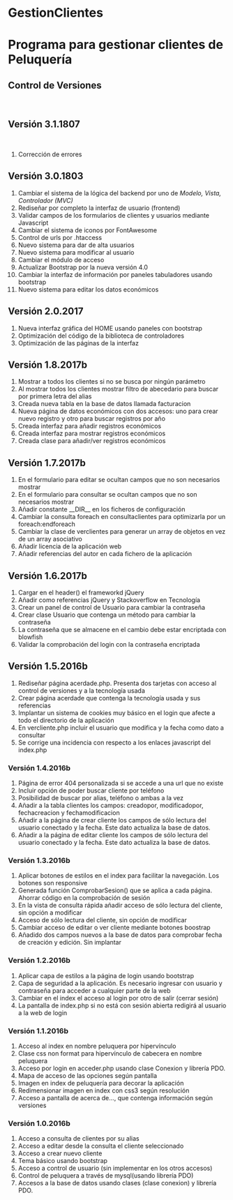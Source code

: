 # GestionClientes
<h1>Programa para gestionar clientes de Peluquería</h1>

<h2>Control de Versiones</h2>
<br>
<h2>Versión 3.1.1807</h2>
<br>
<ol>
    <li>Corrección de errores</i></li>
</ol>
<h2>Versión 3.0.1803</h2>
<ol>
    <li>Cambiar el sistema de la lógica del backend por uno de <i>Modelo, Vista, Controlador (MVC)</i></li>
    <li>Rediseñar por completo la interfaz de usuario (frontend)</li>
    <li>Validar campos de los formularios de clientes y usuarios mediante Javascript</li>
    <li>Cambiar el sistema de iconos por FontAwesome</li>
    <li>Control de urls por .htaccess</li>
    <li>Nuevo sistema para dar de alta usuarios</li>
    <li>Nuevo sistema para modificar al usuario</li>
    <li>Cambiar el módulo de acceso</li>
    <li>Actualizar Bootstrap por la nueva versión 4.0</li>
    <li>Cambiar la interfaz de información por paneles tabuladores usando bootstrap</li>
    <li>Nuevo sistema para editar los datos económicos</li>
</ol>
<h2>Versión 2.0.2017</h2>
<ol>
    <li>Nueva interfaz gráfica del HOME usando paneles con bootstrap</li>
    <li>Optimización del código de la biblioteca de controladores</li>
    <li>Optimización de las páginas de la interfaz</li>
</ol>
<h2>Versión 1.8.2017b</h2>
<ol>
    <li>Mostrar a todos los clientes si no se busca por ningún parámetro</li>
    <li>Al mostrar todos los clientes mostrar filtro de abecedario para buscar por primera letra del alias</li>
    <li>Creada nueva tabla en la base de datos llamada facturacion</li>
    <li>Nueva página de datos económicos con dos accesos: uno para crear nuevo registro y otro para buscar registros por año</li>
    <li>Creada interfaz para añadir registros económicos</li>
    <li>Creada interfaz para mostrar registros económicos</li>
    <li>Creada clase para añadir/ver registros económicos</li>
</ol>
<h2>Versión 1.7.2017b</h2>
<ol>
    <li>En el formulario para editar se ocultan campos que no son necesarios mostrar</li>
    <li>En el formulario para consultar se ocultan campos que no son necesarios mostrar</li>
    <li>Añadir constante __DIR__ en los ficheros de configuración</li>
    <li>Cambiar la consulta foreach en consultaclientes para optimizarla por un foreach:endforeach</li>
    <li>Cambiar la clase de verclientes para generar un array de objetos en vez de un array asociativo</li>
    <li>Añadir licencia de la aplicación web</li>
    <li>Añadir referencias del autor en cada fichero de la aplicación</li>
</ol>
<h2>Versión 1.6.2017b</h2>
<ol>
    <li>Cargar en el header() el frameworkd jQuery</li>
    <li>Añadir como referencias jQuery y Stackoverflow en Tecnología</li>
    <li>Crear un panel de control de Usuario para cambiar la contraseña</li>
    <li>Crear clase Usuario que contenga un método para cambiar la contraseña</li>
    <li>La contraseña que se almacene en el cambio debe estar encriptada con blowfish</li>
    <li>Validar la comprobación del login con la contraseña encriptada</li>
</ol>
<h2>Versión 1.5.2016b</h2>
<ol>
    <li>Rediseñar página acerdade.php. Presenta dos tarjetas con acceso al control de versiones y a la tecnología usada</li>
    <li>Crear página acerdade que contenga la tecnología usada y sus referencias</li>
    <li>Implantar un sistema de cookies muy básico en el login que afecte a todo el directorio de la aplicación</li>
    <li>En vercliente.php incluir el usuario que modifica y la fecha como dato a consultar</li>
    <li>Se corrige una incidencia con respecto a los enlaces javascript del index.php</li>
</ol>
<h3>Versión 1.4.2016b</h3>
<ol>
    <li>Página de error 404 personalizada si se accede a una url que no existe</li>
    <li>Incluir opción de poder buscar cliente por teléfono</li>
    <li>Posibilidad de buscar por alias, teléfono o ambas a la vez</li>
    <li>Añadir a la tabla clientes los campos: creadopor, modificadopor, fechacreacion y fechamodificacion</li>
    <li>Añadir a la página de crear cliente los campos de sólo lectura del usuario conectado y la fecha. Este dato actualiza la base de datos.</li>
    <li>Añadir a la página de editar cliente los campos de sólo lectura del usuario conectado y la fecha. Este dato actualiza la base de datos.</li>
</ol>
<h3>Versión 1.3.2016b</h3>
<ol>
    <li>Aplicar botones de estilos en el index para facilitar la navegación. Los botones son responsive</li>
    <li>Generada función ComprobarSesion() que se aplica a cada página. Ahorrar código en la comprobación de sesión</li>
    <li>En la vista de consulta rápida añadir acceso de sólo lectura del cliente, sin opción a modificar</li>
    <li>Acceso de sólo lectura del cliente, sin opción de modificar</li>
    <li>Cambiar acceso de editar o ver cliente mediante botones boostrap</li>
    <li>Añadido dos campos nuevos a la base de datos para comprobar fecha de creación y edición. Sin implantar</li>
</ol>
<h3>Versión 1.2.2016b</h3>
<ol>
    <li>Aplicar capa de estilos a la página de login usando bootstrap</li>
    <li>Capa de seguridad a la aplicación. Es necesario ingresar con usuario y contraseña para acceder a cualquier parte de la web</li>
    <li>Cambiar en el index el acceso al login por otro de salir (cerrar sesión)</li>
    <li>La pantalla de index.php si no está con sesión abierta redigirá al usuario a la web de login</li>
</ol>
<h3>Versión 1.1.2016b</h3>
<ol>
    <li>Acceso al index en nombre peluquera por hipervínculo</li>
    <li>Clase css non format para hipervínculo de cabecera en nombre peluquera</li>
    <li>Acceso por login en acceder.php usando clase Conexion y librería PDO.</li>
    <li>Mapa de acceso de las opciones según pantalla</li>
    <li>Imagen en index de peluquería para decorar la aplicación</li>
    <li>Redimensionar imagen en index con css3 según resolución</li>
    <li>Acceso a pantalla de acerca de..., que contenga información según versiones</li>
</ol>
<h3>Versión 1.0.2016b</h3>
<ol>
    <li>Acceso a consulta de clientes por su alias</li>
    <li>Acceso a editar desde la consulta el cliente seleccionado</li>
    <li>Acceso a crear nuevo cliente</li>
    <li>Tema básico usando bootstrap</li>
    <li>Acceso a control de usuario (sin implementar en los otros accesos)</li>
    <li>Control de peluquera a través de mysql(usando librería PDO)</li>
    <li>Accesos a la base de datos usando clases (clase conexion) y librería PDO.</li>
</ol>

